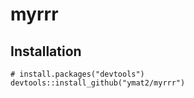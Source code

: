 # myrrr

## Installation

```
# install.packages("devtools")
devtools::install_github("ymat2/myrrr")
```

